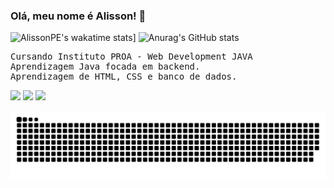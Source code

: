 
### Olá, meu nome é Alisson! 👋
![AlissonPE's wakatime stats](https://github-readme-stats.vercel.app/api/wakatime?username=AlissonPE)]
![Anurag's GitHub stats](https://github-readme-stats.vercel.app/api/?username=AlissonPE&show_icons=true&title_color=fff&icon_color=79ff97&text_color=9f9f9f&bg_color=151515)

<pre class="tab">
Cursando Instituto PROA - Web Development JAVA
Aprendizagem Java focada em backend.
Aprendizagem de HTML, CSS e banco de dados.
</pre>
<div> 
  <a href="https://www.instagram.com/alisson__almeida/" target="_blank"><img src="https://img.shields.io/badge/-Instagram-%23E4405F?style=for-the-badge&logo=instagram&logoColor=white" target="_blank"></a>
  <a href = "mailto: AlissonAlmeida342@gmail.com"><img src="https://img.shields.io/badge/-Gmail-%23333?style=for-the-badge&logo=gmail&logoColor=white" target="_blank"></a>
  <a href="https://www.linkedin.com/in/alisson-p-almeida/" target="_blank"><img src="https://img.shields.io/badge/-LinkedIn-%230077B5?style=for-the-badge&logo=linkedin&logoColor=white" target="_blank"></a> 
 
 ![Snake animation](https://github.com/AlissonPE/AlissonPE/blob/output/github-contribution-grid-snake.svg)
 
</div>
